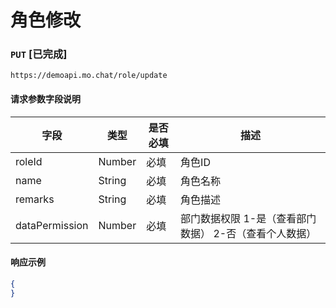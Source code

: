 # 角色修改
### `PUT`  [已完成]
```
https://demoapi.mo.chat/role/update
```

#### 请求参数字段说明

| 字段  | 类型 | 是否必填 | 描述|
| ------------- | ------------- | ------------------ | ------------------ |
| roleId  | Number  | 必填 | 角色ID |
| name  | String  | 必填 | 角色名称 |
| remarks  | String  | 必填 | 角色描述 |
| dataPermission  | Number  | 必填 | 部门数据权限 1-是（查看部门数据） 2-否（查看个人数据） |


#### 响应示例

```json
{
}
```